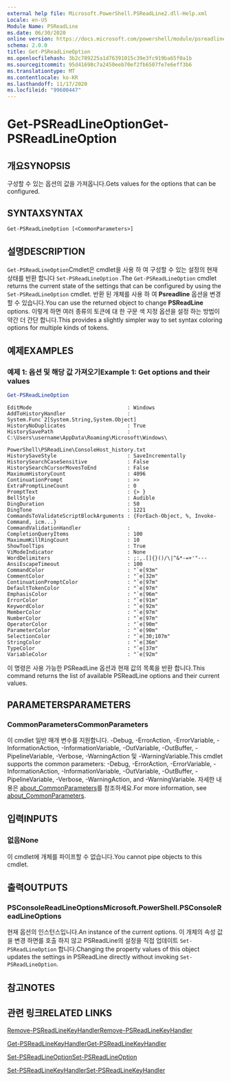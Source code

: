 ```yaml
---
external help file: Microsoft.PowerShell.PSReadLine2.dll-Help.xml
Locale: en-US
Module Name: PSReadLine
ms.date: 06/30/2020
online version: https://docs.microsoft.com/powershell/module/psreadline/get-psreadlineoption?view=powershell-7.2&WT.mc_id=ps-gethelp
schema: 2.0.0
title: Get-PSReadLineOption
ms.openlocfilehash: 3b2c789225a1d76391015c39e3fc919ba65f0a1b
ms.sourcegitcommit: 95d41698c7a2450eeb70ef2fb6507fe7e6eff3b6
ms.translationtype: MT
ms.contentlocale: ko-KR
ms.lasthandoff: 11/17/2020
ms.locfileid: "99600447"
---
```

# <span data-ttu-id="bfdbe-102">Get-PSReadLineOption</span><span class="sxs-lookup"><span data-stu-id="bfdbe-102">Get-PSReadLineOption</span></span>

## <span data-ttu-id="bfdbe-103">개요</span><span class="sxs-lookup"><span data-stu-id="bfdbe-103">SYNOPSIS</span></span>
<span data-ttu-id="bfdbe-104">구성할 수 있는 옵션의 값을 가져옵니다.</span><span class="sxs-lookup"><span data-stu-id="bfdbe-104">Gets values for the options that can be configured.</span></span>

## <span data-ttu-id="bfdbe-105">SYNTAX</span><span class="sxs-lookup"><span data-stu-id="bfdbe-105">SYNTAX</span></span>

```
Get-PSReadLineOption [<CommonParameters>]
```

## <span data-ttu-id="bfdbe-106">설명</span><span class="sxs-lookup"><span data-stu-id="bfdbe-106">DESCRIPTION</span></span>

<span data-ttu-id="bfdbe-107">`Get-PSReadLineOption`Cmdlet은 cmdlet을 사용 하 여 구성할 수 있는 설정의 현재 상태를 반환 합니다 `Set-PSReadLineOption` .</span><span class="sxs-lookup"><span data-stu-id="bfdbe-107">The `Get-PSReadLineOption` cmdlet returns the current state of the settings that can be configured by using the `Set-PSReadLineOption` cmdlet.</span></span> <span data-ttu-id="bfdbe-108">반환 된 개체를 사용 하 여 **Psreadline** 옵션을 변경할 수 있습니다.</span><span class="sxs-lookup"><span data-stu-id="bfdbe-108">You can use the returned object to change **PSReadLine** options.</span></span> <span data-ttu-id="bfdbe-109">이렇게 하면 여러 종류의 토큰에 대 한 구문 색 지정 옵션을 설정 하는 방법이 약간 더 간단 합니다.</span><span class="sxs-lookup"><span data-stu-id="bfdbe-109">This provides a slightly simpler way to set syntax coloring options for multiple kinds of tokens.</span></span>

## <span data-ttu-id="bfdbe-110">예제</span><span class="sxs-lookup"><span data-stu-id="bfdbe-110">EXAMPLES</span></span>

### <span data-ttu-id="bfdbe-111">예제 1: 옵션 및 해당 값 가져오기</span><span class="sxs-lookup"><span data-stu-id="bfdbe-111">Example 1: Get options and their values</span></span>

```powershell
Get-PSReadLineOption
```

```Output
EditMode                               : Windows
AddToHistoryHandler                    : System.Func`2[System.String,System.Object]
HistoryNoDuplicates                    : True
HistorySavePath                        : C:\Users\username\AppData\Roaming\Microsoft\Windows\
                                         PowerShell\PSReadLine\ConsoleHost_history.txt
HistorySaveStyle                       : SaveIncrementally
HistorySearchCaseSensitive             : False
HistorySearchCursorMovesToEnd          : False
MaximumHistoryCount                    : 4096
ContinuationPrompt                     : >>
ExtraPromptLineCount                   : 0
PromptText                             : {> }
BellStyle                              : Audible
DingDuration                           : 50
DingTone                               : 1221
CommandsToValidateScriptBlockArguments : {ForEach-Object, %, Invoke-Command, icm...}
CommandValidationHandler               :
CompletionQueryItems                   : 100
MaximumKillRingCount                   : 10
ShowToolTips                           : True
ViModeIndicator                        : None
WordDelimiters                         : ;:,.[]{}()/\|^&*-=+'"---
AnsiEscapeTimeout                      : 100
CommandColor                           : "`e[93m"
CommentColor                           : "`e[32m"
ContinuationPromptColor                : "`e[97m"
DefaultTokenColor                      : "`e[97m"
EmphasisColor                          : "`e[96m"
ErrorColor                             : "`e[91m"
KeywordColor                           : "`e[92m"
MemberColor                            : "`e[97m"
NumberColor                            : "`e[97m"
OperatorColor                          : "`e[90m"
ParameterColor                         : "`e[90m"
SelectionColor                         : "`e[30;107m"
StringColor                            : "`e[36m"
TypeColor                              : "`e[37m"
VariableColor                          : "`e[92m"
```

<span data-ttu-id="bfdbe-112">이 명령은 사용 가능한 PSReadLine 옵션과 현재 값의 목록을 반환 합니다.</span><span class="sxs-lookup"><span data-stu-id="bfdbe-112">This command returns the list of available PSReadLine options and their current values.</span></span>

## <span data-ttu-id="bfdbe-113">PARAMETERS</span><span class="sxs-lookup"><span data-stu-id="bfdbe-113">PARAMETERS</span></span>

### <span data-ttu-id="bfdbe-114">CommonParameters</span><span class="sxs-lookup"><span data-stu-id="bfdbe-114">CommonParameters</span></span>

<span data-ttu-id="bfdbe-115">이 cmdlet 일반 매개 변수를 지원합니다. -Debug, -ErrorAction, -ErrorVariable, -InformationAction, -InformationVariable, -OutVariable, -OutBuffer, -PipelineVariable, -Verbose, -WarningAction 및 -WarningVariable.</span><span class="sxs-lookup"><span data-stu-id="bfdbe-115">This cmdlet supports the common parameters: -Debug, -ErrorAction, -ErrorVariable, -InformationAction, -InformationVariable, -OutVariable, -OutBuffer, -PipelineVariable, -Verbose, -WarningAction, and -WarningVariable.</span></span> <span data-ttu-id="bfdbe-116">자세한 내용은 [about_CommonParameters](http://go.microsoft.com/fwlink/?LinkID=113216)를 참조하세요.</span><span class="sxs-lookup"><span data-stu-id="bfdbe-116">For more information, see [about_CommonParameters](http://go.microsoft.com/fwlink/?LinkID=113216).</span></span>

## <span data-ttu-id="bfdbe-117">입력</span><span class="sxs-lookup"><span data-stu-id="bfdbe-117">INPUTS</span></span>

### <span data-ttu-id="bfdbe-118">없음</span><span class="sxs-lookup"><span data-stu-id="bfdbe-118">None</span></span>

<span data-ttu-id="bfdbe-119">이 cmdlet에 개체를 파이프할 수 없습니다.</span><span class="sxs-lookup"><span data-stu-id="bfdbe-119">You cannot pipe objects to this cmdlet.</span></span>

## <span data-ttu-id="bfdbe-120">출력</span><span class="sxs-lookup"><span data-stu-id="bfdbe-120">OUTPUTS</span></span>

### <span data-ttu-id="bfdbe-121">PSConsoleReadLineOptions</span><span class="sxs-lookup"><span data-stu-id="bfdbe-121">Microsoft.PowerShell.PSConsoleReadLineOptions</span></span>

<span data-ttu-id="bfdbe-122">현재 옵션의 인스턴스입니다.</span><span class="sxs-lookup"><span data-stu-id="bfdbe-122">An instance of the current options.</span></span> <span data-ttu-id="bfdbe-123">이 개체의 속성 값을 변경 하면를 호출 하지 않고 PSReadLine의 설정을 직접 업데이트 `Set-PSReadLineOption` 합니다.</span><span class="sxs-lookup"><span data-stu-id="bfdbe-123">Changing the property values of this object updates the settings in PSReadLine directly without invoking `Set-PSReadLineOption`.</span></span>

## <span data-ttu-id="bfdbe-124">참고</span><span class="sxs-lookup"><span data-stu-id="bfdbe-124">NOTES</span></span>

## <span data-ttu-id="bfdbe-125">관련 링크</span><span class="sxs-lookup"><span data-stu-id="bfdbe-125">RELATED LINKS</span></span>

[<span data-ttu-id="bfdbe-126">Remove-PSReadLineKeyHandler</span><span class="sxs-lookup"><span data-stu-id="bfdbe-126">Remove-PSReadLineKeyHandler</span></span>](Remove-PSReadLineKeyHandler.md)

[<span data-ttu-id="bfdbe-127">Get-PSReadLineKeyHandler</span><span class="sxs-lookup"><span data-stu-id="bfdbe-127">Get-PSReadLineKeyHandler</span></span>](Get-PSReadLineKeyHandler.md)

[<span data-ttu-id="bfdbe-128">Set-PSReadLineOption</span><span class="sxs-lookup"><span data-stu-id="bfdbe-128">Set-PSReadLineOption</span></span>](Set-PSReadLineOption.md)

[<span data-ttu-id="bfdbe-129">Set-PSReadLineKeyHandler</span><span class="sxs-lookup"><span data-stu-id="bfdbe-129">Set-PSReadLineKeyHandler</span></span>](Set-PSReadLineKeyHandler.md)
